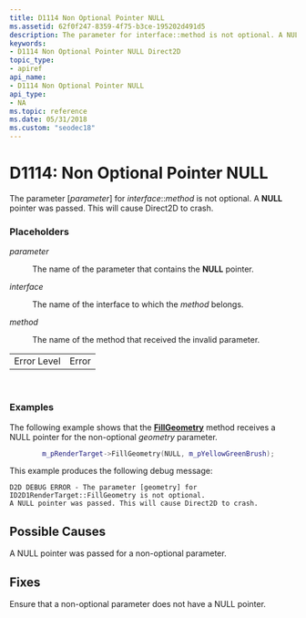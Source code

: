 ```yaml
---
title: D1114 Non Optional Pointer NULL
ms.assetid: 62f0f247-8359-4f75-b3ce-195202d491d5
description: The parameter for interface::method is not optional. A NULL pointer was passed. This will cause Direct2D to crash.
keywords:
- D1114 Non Optional Pointer NULL Direct2D
topic_type:
- apiref
api_name:
- D1114 Non Optional Pointer NULL
api_type:
- NA
ms.topic: reference
ms.date: 05/31/2018
ms.custom: "seodec18"
---
```


# D1114: Non Optional Pointer NULL

The parameter \[*parameter*\] for *interface*::*method* is not optional. A **NULL** pointer was passed. This will cause Direct2D to crash.

### Placeholders

<dl> <dt>

<span id="parameter"></span><span id="PARAMETER"></span>*parameter*
</dt> <dd>

The name of the parameter that contains the **NULL** pointer.

</dd> <dt>

<span id="interface"></span><span id="INTERFACE"></span>*interface*
</dt> <dd>

The name of the interface to which the *method* belongs.

</dd> <dt>

<span id="method"></span><span id="METHOD"></span>*method*
</dt> <dd>

The name of the method that received the invalid parameter.

</dd> </dl> 

|             |       |
|-------------|-------|
| Error Level | Error |



 

### Examples

The following example shows that the [**FillGeometry**](https://msdn.microsoft.com/en-us/library/Dd371933(v=VS.85).aspx) method receives a NULL pointer for the non-optional *geometry* parameter.


```C++
        m_pRenderTarget->FillGeometry(NULL, m_pYellowGreenBrush);
```



This example produces the following debug message:

``` syntax
D2D DEBUG ERROR - The parameter [geometry] for ID2D1RenderTarget::FillGeometry is not optional. 
A NULL pointer was passed. This will cause Direct2D to crash.
```

## Possible Causes

A NULL pointer was passed for a non-optional parameter.

## Fixes

Ensure that a non-optional parameter does not have a NULL pointer.

 

 





